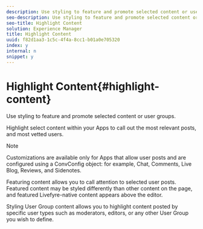 ```yaml
---
description: Use styling to feature and promote selected content or user groups.
seo-description: Use styling to feature and promote selected content or user groups.
seo-title: Highlight Content
solution: Experience Manager
title: Highlight Content
uuid: f82d1aa3-1c5c-4f4a-8cc1-b01a0e705320
index: y
internal: n
snippet: y
---
```


# Highlight Content{#highlight-content}

Use styling to feature and promote selected content or user groups.

Highlight select content within your Apps to call out the most relevant posts, and most vetted users.

>[!NOTE]
>
>Customizations are available only for Apps that allow user posts and are configured using a ConvConfig object: for example, Chat, Comments, Live Blog, Reviews, and Sidenotes.

Featuring content allows you to call attention to selected user posts. Featured content may be styled differently than other content on the page, and featured Livefyre-native content appears above the editor.

Styling User Group content allows you to highlight content posted by specific user types such as moderators, editors, or any other User Group you wish to define.
